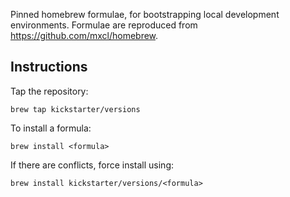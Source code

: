 Pinned homebrew formulae, for bootstrapping local development environments.
Formulae are reproduced from https://github.com/mxcl/homebrew.

## Instructions

Tap the repository:

```
brew tap kickstarter/versions
```

To install a formula:

```
brew install <formula>
```

If there are conflicts, force install using:

```
brew install kickstarter/versions/<formula>
```
